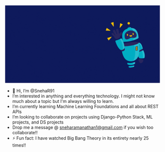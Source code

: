 ![](https://github.com/SnehaR91/SnehaR91/blob/main/Hello.gif)

- 👋 Hi, I’m @SnehaR91
- I’m interested in anything and everything technology. I might not know much about a topic but I'm always willing to learn. 
- I’m currently learning Machine Learning Foundations and all about REST APIs
- I’m looking to collaborate on projects using Django-Python Stack, ML projects, and DS projects
- Drop me a message @ sneharamanathan1@gmail.com if you wish too collaborate!!
- ⚡ Fun fact: I have watched Big Bang Theory in its entirety nearly 25 times!!

